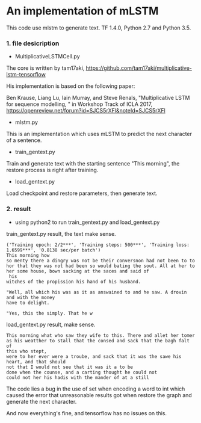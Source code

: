 #  An implementation of mLSTM
This code use mlstm to generate text. TF 1.4.0, Python 2.7 and Python 3.5.
### 1. file desicription
+ MultiplicativeLSTMCell.py

The core is written by tam17aki, 
https://github.com/tam17aki/multiplicative-lstm-tensorflow

His implementation is based on the following paper:

Ben Krause, Liang Lu, Iain Murray, and Steve Renals, "Multiplicative LSTM for sequence modelling, " in Workshop Track of ICLA 2017, https://openreview.net/forum?id=SJCS5rXFl&noteId=SJCS5rXFl
+ mlstm.py

This is an implementation which uses mLSTM to predict the next character of a sentence.

+ train_gentext.py

Train and generate text with the starting sentence "This morning", the restore process is right after training.

+ load_gentext.py

Load checkpoint and restore parameters, then generate text.

### 2. result

+ using python2 to run train_gentext.py and load_gentext.py

train_gentext.py result, the text make sense.
```
('Training epoch: 2/2***', 'Training steps: 500***', 'Training loss: 1.6599***', '0.8138 sec/per batch')
This morning how
so menty there a dingry was not be their conversnon had not been to to hor that they was not had been so would bating the sout. All at her to her some house, bown sacking at the saces and said of
 his
witches of the propission his hand of his husband.

"Well, all which his was as it as answained to and he saw. A drovin and with the money
have to delight.

"Yes, this the simply. That he w
```
load_gentext.py result, make sense.

```
This morning what who saw they wife to this. There and allet her tomer as his weatther to stall that the consed and sack that the bagh falt of
this who stept,
were to her ever were a troube, and sack that it was the sawe his heart, and that should
not that I would not see that it was it a to be
done when the counse, and a carting thought he could not
could not her his hadis with the mander of at a still
```

The code lies a bug in the use of set when encoding a word to int which caused the error 
that unreasonable results got when restore the graph and generate the next character.

And now everything's fine, and tensorflow has no issues on this.
